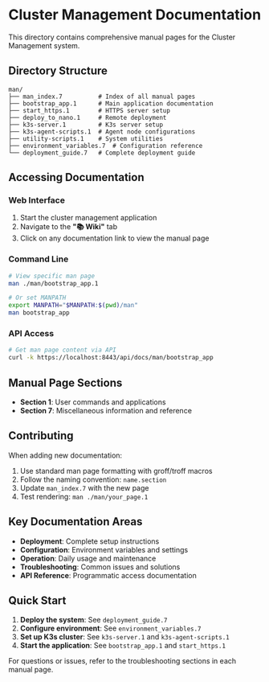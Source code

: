 # Cluster Management Documentation

This directory contains comprehensive manual pages for the Cluster Management system.

## Directory Structure

```
man/
├── man_index.7          # Index of all manual pages
├── bootstrap_app.1      # Main application documentation
├── start_https.1        # HTTPS server setup
├── deploy_to_nano.1     # Remote deployment
├── k3s-server.1         # K3s server setup
├── k3s-agent-scripts.1  # Agent node configurations
├── utility-scripts.1    # System utilities
├── environment_variables.7  # Configuration reference
└── deployment_guide.7   # Complete deployment guide
```

## Accessing Documentation

### Web Interface
1. Start the cluster management application
2. Navigate to the **"📚 Wiki"** tab
3. Click on any documentation link to view the manual page

### Command Line
```bash
# View specific man page
man ./man/bootstrap_app.1

# Or set MANPATH
export MANPATH="$MANPATH:$(pwd)/man"
man bootstrap_app
```

### API Access
```bash
# Get man page content via API
curl -k https://localhost:8443/api/docs/man/bootstrap_app
```

## Manual Page Sections

- **Section 1**: User commands and applications
- **Section 7**: Miscellaneous information and reference

## Contributing

When adding new documentation:

1. Use standard man page formatting with groff/troff macros
2. Follow the naming convention: `name.section`
3. Update `man_index.7` with the new page
4. Test rendering: `man ./man/your_page.1`

## Key Documentation Areas

- **Deployment**: Complete setup instructions
- **Configuration**: Environment variables and settings
- **Operation**: Daily usage and maintenance
- **Troubleshooting**: Common issues and solutions
- **API Reference**: Programmatic access documentation

## Quick Start

1. **Deploy the system**: See `deployment_guide.7`
2. **Configure environment**: See `environment_variables.7`
3. **Set up K3s cluster**: See `k3s-server.1` and `k3s-agent-scripts.1`
4. **Start the application**: See `bootstrap_app.1` and `start_https.1`

For questions or issues, refer to the troubleshooting sections in each manual page.